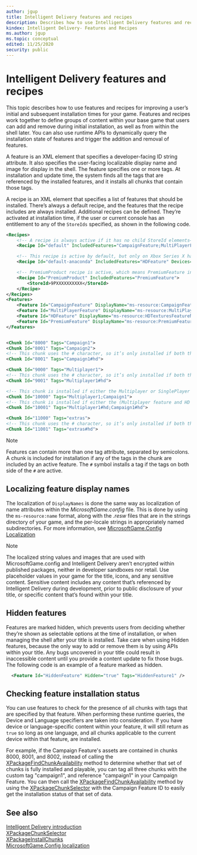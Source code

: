 ```yaml
---
author: jgup
title: Intelligent Delivery features and recipes
description: Describes how to use Intelligent Delivery features and recipes to represent groups of content that are individually addable and removable by using APIs within your game.
kindex: Intelligent Delivery- Features and Recipes
ms.author: jgup
ms.topic: conceptual
edited: 11/25/2020
security: public
---
```


# Intelligent Delivery features and recipes
   
This topic describes how to use features and recipes for improving a user’s initial and subsequent installation times for your game. Features and recipes work together to define groups of content within your base game that users can add and remove during initial installation, as well as from within the shell later. You can also use runtime APIs to dynamically query the installation state of features and trigger the addition and removal of features.

A feature is an XML element that specifies a developer-facing ID string attribute. It also specifies the user-facing localizable display name and image for display in the shell. The feature specifies one or more tags. At installation and update time, the system finds all the tags that are referenced by the installed features, and it installs all chunks that contain those tags.

A recipe is an XML element that specifies a list of features that should be installed. There’s always a default recipe, and the features that the recipe includes are always installed. Additional recipes can be defined. They’re activated at installation time, if the user or current console has an entitlement to any of the `StoreIds` specified, as shown in the following code.

```xml
<Recipes>
    <!-- A recipe is always active if it has no child StoreId elements—the name "default" is a convention. -->
    <Recipe Id="default" IncludedFeatures="CampaignFeature;MultiPlayerFeature"/>

    <!-- This recipe is active by default, but only on Xbox Series X hardware.  -->
    <Recipe Id="default-anaconda" IncludedFeatures="HDFeature" Devices="Xbox-Anaconda"/>

    <!-- PremiumProduct recipe is active, which means PremiumFeature installs if user owns 9PXXXXXXXXXX. -->
    <Recipe Id="PremiumProduct" IncludedFeatures="PremiumFeature">
        <StoreId>9PXXXXXXXXXX</StoreId>
    </Recipe>
</Recipes>
<Features>
    <Feature Id="CampaignFeature" DisplayName="ms-resource:CampaignFeatureName" Image="campaignlogo.png" Tags="Campaign1;Campaign2"/>
    <Feature Id="MultiPlayerFeature" DisplayName="ms-resource:MultiPlayerFeatureName" Image="MPlogo.png" Tags="Multiplayer1;Multiplayer2" />
    <Feature Id="HDFeature" DisplayName="ms-resource:HDTexturesFeatureName" Image="HDlogo.png" Tags="hd"/>
    <Feature Id="PremiumFeature" DisplayName="ms-resource:PremiumFeatureName" Image="Premiumlogo.png" Tags="extras"/>
</Features>


<Chunk Id="8000" Tags="Campaign1">
<Chunk Id="8001" Tags="Campaign2">
<!-- This chunk uses the # character, so it’s only installed if both the Campaign and HD features are active. -->
<Chunk Id="8001" Tags="Campaign1#hd"> 

<Chunk Id="9000" Tags="Multiplayer1">
<!-- This chunk uses the # character, so it’s only installed if both the Multiplayer and HD features are active. -->
<Chunk Id="9001" Tags="Multiplayer1#hd"> 

<!-- This chunk is installed if either the Multiplayer or SinglePlayer features are active. -->
<Chunk Id="10000" Tags="Multiplayer1;Campaign1">
<!-- This chunk is installed if either the (Multiplayer feature and HD feature) or (SinglePlayer feature and HD feature) are active. -->
<Chunk Id="10001" Tags="Multiplayer1#hd;Campaign1#hd">

<Chunk Id="11000" Tags="extras">
<!-- This chunk uses the # character, so it’s only installed if both the Premium and HD features are active. -->
<Chunk Id="11001" Tags="extras#hd"> 
```
> [!NOTE]
> Features can contain more than one tag attribute, separated by semicolons. A chunk is included for installation if any of the tags in the chunk are included by an active feature. The `#` symbol installs a tag if the tags on both side of the `#` are active.

## Localizing feature display names

The localization of `DisplayNames` is done the same way as localization of name attributes within the *MicrosoftGame.config* file. This is done by using the `ms-resource:name` format, along with the *.resw* files that are in the strings directory of your game, and the per-locale strings in appropriately named subdirectories. For more information, see [MicrosoftGame.Config Localization](../system/overviews/microsoft-game-config/MicrosoftGameConfig-Localization.md)
> [!NOTE]
> The localized string values and images that are used with MicrosoftGame.config and Intelligent Delivery aren’t encrypted within published packages, neither in developer sandboxes nor retail. Use placeholder values in your game for the title, icons, and any sensitive content. Sensitive content includes any content that’s referenced by Intelligent Delivery during development, prior to public disclosure of your title, or specific content that’s found within your title.

## Hidden features

Features are marked hidden, which prevents users from deciding whether they’re shown as selectable options at the time of installation, or when managing the shell after your title is installed. Take care when using Hidden features, because the only way to add or remove them is by using APIs within your title. Any bugs uncovered in your title could result in inaccessible content until you provide a content update to fix those bugs. The following code is an example of a feature marked as hidden.

```xml
  <Feature Id="HiddenFeature" Hidden="true" Tags="HiddenFeature1" />
```

## Checking feature installation status
   
  
You can use features to check for the presence of all chunks with tags that are specified by that feature. When performing these runtime queries, the Device and Language specifiers are taken into consideration. If you have device or language-specific content within your feature, it will still return as `true` so long as one language, and all chunks applicable to the current device within that feature, are installed.
  
For example, if the Campaign Feature's assets are contained in chunks 8000, 8001, and 8002, instead of calling the [XPackageFindChunkAvailability](../reference/system/xpackage/functions/xpackagefindchunkavailability.md) method to determine whether that set of chunks is fully installed and playable, you can tag all three chunks with the custom tag "campaign1", and reference "campaign1" in your Campaign Feature. You can then call the [XPackageFindChunkAvailability](../reference/system/xpackage/functions/xpackagefindchunkavailability.md) method by using the [XPackageChunkSelector](../reference/system/xpackage/structs/xpackagechunkselector.md) with the Campaign Feature ID to easily get the installation status of that set of data. 
  
<a id="ID4EHB"></a>

## See also  
[Intelligent Delivery introduction](overviews/intelligentdelivery.md)     
[XPackageChunkSelector](../reference/system/xpackage/structs/xpackagechunkselector.md)     
[XPackageInstallChunks](../reference/system/xpackage/functions/xpackageinstallchunks.md)     
[MicrosoftGame.Config localization](../system/overviews/microsoft-game-config/MicrosoftGameConfig-Localization.md)  
